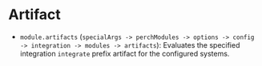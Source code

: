 # Artifact

- `module.artifacts`
  (`specialArgs -> perchModules -> options -> config -> integration -> modules -> artifacts`):
  Evaluates the specified integration `integrate` prefix artifact for the
  configured systems.
